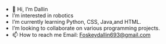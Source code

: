 - 👋 Hi, I’m Dallin
-  I’m interested in robotics
-  I’m currently learning Python, CSS, Java,and HTML.
-  I’m looking to collaborate on various programming projects.
- 📫 How to reach me Email: Foskeydallin693@gmail.com 

<!---
dfoskey88/dfoskey88 is a ✨ special ✨ repository because its `README.md` (this file) appears on your GitHub profile.
You can click the Preview link to take a look at your changes.
--->
